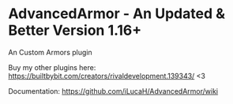 # AdvancedArmor - An Updated & Better Version 1.16+
An Custom Armors plugin
 
Buy my other plugins here: https://builtbybit.com/creators/rivaldevelopment.139343/ <3


Documentation: https://github.com/iLucaH/AdvancedArmor/wiki
